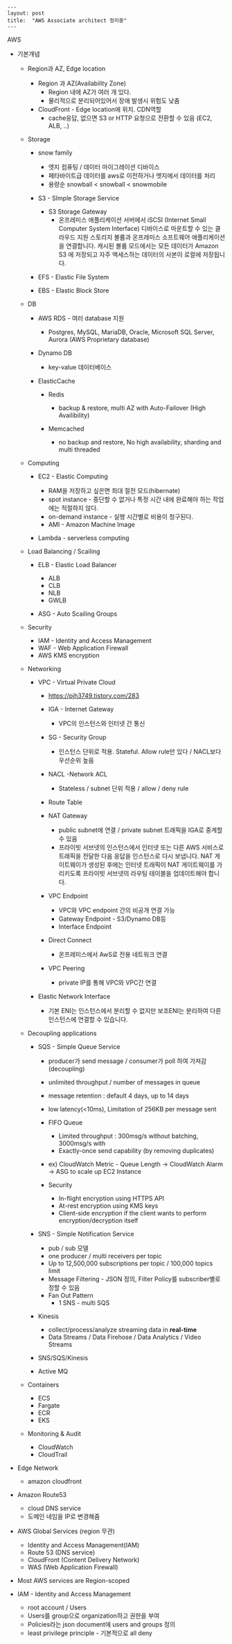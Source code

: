 ```
---
layout: post
title:  "AWS Associate architect 정리중"
---
```



AWS

* 기본개념
  * Region과 AZ, Edge location
    * Region 과 AZ(Availability Zone)
      * Region 내에 AZ가 여러 개 있다.
      * 물리적으로 분리되어있어서 장애 발생시 위험도 낮춤
    * CloudFront - Edge location에 위치. CDN역할
      * cache응답, 없으면 S3 or HTTP 요청으로 전환할 수 있음 (EC2, ALB, ..)

  * Storage
    * snow family
      * 엣지 컴퓨팅 / 데이터 마이그레이션 디바이스
      * 페타바이트급 데이터를 aws로 이전하거나 엣지에서 데이터를 처리
      * 용량순 snowball < snowball < snowmobile

    * S3 - SImple Storage Service
      * S3 Storage Gateway
        * 온프레미스 애플리케이션 서버에서 iSCSI (Internet Small Computer System Interface) 디바이스로 마운트할 수 있는 클라우드 지원 스토리지 볼륨과 온프레미스 소프트웨어 
          애플리케이션을 연결합니다. 캐시된 볼륨 모드에서는 모든 데이터가 Amazon S3 에 저장되고 자주 액세스하는 데이터의 사본이 로컬에 저장됩니다.

    * EFS - Elastic File System
    * EBS - Elastic Block Store

  * DB
    * AWS RDS - 여러 database 지원
      * Postgres, MySQL, MariaDB, Oracle, Microsoft SQL Server, Aurora (AWS Proprietary database)

    * Dynamo DB
      * key-value 데이터베이스

    * ElasticCache
      * Redis
        * backup & restore, multi AZ with Auto-Failover (High Availibility)

      * Memcached
        * no backup and restore, No high availability, sharding and multi threaded

  * Computing
    * EC2 - Elastic Computing
      * RAM을 저장하고 싶은면 최대 절전 모드(hibernate)
      * spot instance - 중단할 수 없거나 특정 시간 내에 완료해야 하는 작업에는 적절하지 않다.
      * on-demand instance - 실행 시간별로 비용이 청구된다.
      * AMI - Amazon Machine Image

    * Lambda - serverless computing

  * Load Balancing / Scailing
    * ELB - Elastic Load Balancer
      * ALB
      * CLB
      * NLB
      * GWLB

    * ASG - Auto Scailing Groups

  * Security
    * IAM -  Identity and Access Management
    * WAF - Web Application Firewall
    * AWS KMS encryption

  * Networking
    * VPC - Virtual Private Cloud
      * https://pjh3749.tistory.com/283

      * IGA - Internet Gateway
        * VPC의 인스턴스와 인터넷 간 통신

      * SG - Security Group
        * 인스턴스 단위로 적용. Stateful. Allow rule만 있다 / NACL보다 우선순위 높음

      * NACL -Network ACL
        * Stateless  / subnet 단위 적용 / allow / deny rule

      * Route Table
      * NAT Gateway
        * public subnet에 연결 / private subnet 트래픽을 IGA로 중계할 수 있음
        * 프라이빗 서브넷의 인스턴스에서 인터넷 또는 다른 AWS 서비스로 트래픽을 전달한 다음 응답을 인스턴스로 다시 보냅니다. NAT 게이트웨이가 생성된 후에는 인터넷 트래픽이 NAT 게이트웨이를 가리키도록 프라이빗 서브넷의 라우팅 테이블을 업데이트해야 합니다.

      * VPC Endpoint
        * VPC와 VPC endpoint 간의 비공개 연결 가능
        * Gateway Endpoint - S3/Dynamo DB등
        * Interface Endpoint

      * Direct Connect
        * 온프레미스에서 AwS로 전용 네트워크 연결

      * VPC Peering 
        * private IP를 통해 VPC와 VPC간 연결

    * Elastic Network Interface
      * 기본 ENI는 인스턴스에서 분리할 수 없지만 보조ENI는 분리하여 다른 인스턴스에 연결할 수 있습니다.

  * Decoupling applications
    * SQS - Simple Queue Service
      * producer가 send message / consumer가 poll 하여 가져감 (decoupling)
      * unlimited throughput / number of messages in queue
      * message retention : default 4 days, up to 14 days
      * low latency(<10ms), Limitation of 256KB per message sent
      * FIFO Queue
        * Limited throughput : 300msg/s without batching, 3000msg/s with
        * Exactly-once send capability (by removing duplicates)

      * ex) CloudWatch Metric - Queue Length -> CloudWatch Alarm -> ASG to scale up EC2 Instance
      * Security
        * In-flight encryption using HTTPS API
        * At-rest encryption using KMS keys
        * Client-side encryption if the client wants to perform encryption/decryption itself

    * SNS - Simple Notification Service
      * pub / sub 모델
      * one producer / multi receivers per topic
      * Up to 12,500,000 subscriptions per topic / 100,000 topics limit
      * Message Filtering - JSON 정의, Filter Policy를 subscriber별로 정할 수 있음
      * Fan Out Pattern
        * 1 SNS - multi SQS 

    * Kinesis
      * collect/process/analyze streaming data in **real-time**
      * Data Streams / Data Firehose / Data Analytics / Video Streams

    * SNS/SQS/Kinesis
    * Active MQ

  * Containers
    * ECS
    * Fargate
    * ECR
    * EKS

  * Monitoring & Audit
    * CloudWatch
    * CloudTrail






* Edge Network
  * amazon cloudfront
* Amazon Route53
  * cloud DNS service
  * 도메인 네임을 IP로 변경해줌
* AWS Global Services (region 무관)
  * Identity and Access Management(IAM)
  * Route 53 (DNS service)
  * CloudFront (Content Delivery Network)
  * WAS (Web Application Firewall)
* Most AWS services are Region-scoped
* IAM - Identity and Access Management
  * root account / Users
  * Users를 group으로 organization하고 권한을 부여 
  * Policies라는 json document에 users and groups 정의
  * least privilege principle - 기본적으로 all deny

